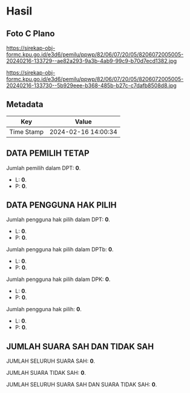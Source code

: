 # Hasil

## Foto C Plano

https://sirekap-obj-formc.kpu.go.id/e3d6/pemilu/ppwp/82/06/07/20/05/8206072005005-20240216-133729--ae82a293-9a3b-4ab9-99c9-b70d7ecd1382.jpg

https://sirekap-obj-formc.kpu.go.id/e3d6/pemilu/ppwp/82/06/07/20/05/8206072005005-20240216-133730--5b929eee-b368-485b-b27c-c7dafb8508d8.jpg


## Metadata

| Key        | Value               |
| ---------- | ------------------- |
| Time Stamp | 2024-02-16 14:00:34 |


## DATA PEMILIH TETAP

Jumlah pemilih dalam DPT: **0**.
 * L: **0**.
 * P: **0**.

## DATA PENGGUNA HAK PILIH

Jumlah pengguna hak pilih dalam DPT: **0**.
 * L: **0**.
 * P: **0**.

Jumlah pengguna hak pilih dalam DPTb: **0**.
 * L: **0**.
 * P: **0**.

Jumlah pengguna hak pilih dalam DPK: **0**.
 * L: **0**.
 * P: **0**.

Jumlah pengguna hak pilih: **0**.
 * L: **0**.
 * P: **0**.

## JUMLAH SUARA SAH DAN TIDAK SAH

JUMLAH SELURUH SUARA SAH: **0**.

JUMLAH SUARA TIDAK SAH: **0**.

JUMLAH SELURUH SUARA SAH DAN SUARA TIDAK SAH: **0**.



